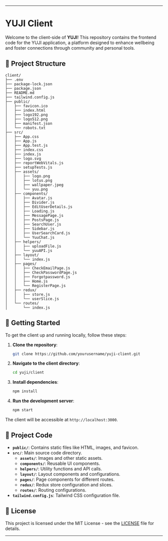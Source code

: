
---

# YUJI Client

Welcome to the client-side of **YUJI**! This repository contains the frontend code for the YUJI application, a platform designed to enhance wellbeing and foster connections through community and personal tools.

## 📂 Project Structure

```
client/
├── .env
├── package-lock.json
├── package.json
├── README.md
├── tailwind.config.js
├── public/
│   ├── favicon.ico
│   ├── index.html
│   ├── logo192.png
│   ├── logo512.png
│   ├── manifest.json
│   └── robots.txt
├── src/
│   ├── App.css
│   ├── App.js
│   ├── App.test.js
│   ├── index.css
│   ├── index.js
│   ├── logo.svg
│   ├── reportWebVitals.js
│   ├── setupTests.js
│   ├── assets/
│   │   ├── logo.png
│   │   ├── lotus.png
│   │   ├── wallpaper.jpeg
│   │   └── yuu.png
│   ├── components/
│   │   ├── Avatar.js
│   │   ├── Divider.js
│   │   ├── EditUserDetails.js
│   │   ├── Loading.js
│   │   ├── MessagePage.js
│   │   ├── PostsPage.js
│   │   ├── SearchUser.js
│   │   ├── Sidebar.js
│   │   ├── UserSearchCard.js
│   │   └── YuuChat.js
│   ├── helpers/
│   │   ├── uploadFile.js
│   │   └── yuuAPI.js
│   ├── layout/
│   │   └── index.js
│   ├── pages/
│   │   ├── CheckEmailPage.js
│   │   ├── CheckPasswordPage.js
│   │   ├── Forgotpassword.js
│   │   ├── Home.js
│   │   └── RegisterPage.js
│   ├── redux/
│   │   ├── store.js
│   │   └── userSlice.js
│   └── routes/
│       └── index.js
```

## 🚀 Getting Started

To get the client up and running locally, follow these steps:

1. **Clone the repository**:
   ```bash
   git clone https://github.com/yourusername/yuji-client.git
   ```
2. **Navigate to the client directory**:
   ```bash
   cd yuji/client
   ```
3. **Install dependencies**:
   ```bash
   npm install
   ```
4. **Run the development server**:
   ```bash
   npm start
   ```

The client will be accessible at `http://localhost:3000`.

## 🧩 Project Code

- **`public/`**: Contains static files like HTML, images, and favicon.
- **`src/`**: Main source code directory.
  - **`assets/`**: Images and other static assets.
  - **`components/`**: Reusable UI components.
  - **`helpers/`**: Utility functions and API calls.
  - **`layout/`**: Layout components and configurations.
  - **`pages/`**: Page components for different routes.
  - **`redux/`**: Redux store configuration and slices.
  - **`routes/`**: Routing configurations.
- **`tailwind.config.js`**: Tailwind CSS configuration file.

## 📄 License

This project is licensed under the MIT License - see the [LICENSE](LICENSE) file for details.

---
